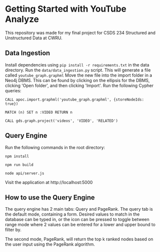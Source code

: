 # Getting Started with YouTube Analyze

This repository was made for my final project for CSDS 234 Structured and Unstructured Data at CWRU.

## Data Ingestion

Install dependencies using `pip install -r requirements.txt` in the data directory.
Run the `data/data_ingestion.py` script. This will generate a file called `youtube_graph.graphml`
Move the new file into the import folder in a Neo4j DBMS. This can be found by clicking on the ellipsis
for the DBMS, clicking 'Open folder', and then clicking 'Import'.
Run the following Cypher queries:

`CALL apoc.import.graphml('youtube_graph.graphml', {storeNodeIds: true})`

`MATCH (n) SET n :VIDEO RETURN n`

`CALL gds.graph.project('videos', 'VIDEO', 'RELATED')`

## Query Engine

Run the following commands in the root directory:

`npm install`

`npm run build`

`node api/server.js`

Visit the application at http://localhost:5000

## How to use the Query Engine

The query engine has 2 main tabs: Query and PageRank.
The query tab is the default mode, containing a form.
Desired values to match in the database can be typed in,
or the icon can be pressed to toggle between range mode where
2 values can be entered for a lower and upper bound to filter by.

The second mode, PageRank, will return the top k ranked nodes based on
the user input using the PageRank algorithm.
